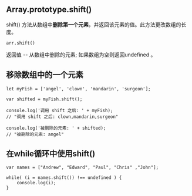 ## Array.prototype.shift()

shift() 方法从数组中**删除第一个元素**，并返回该元素的值。此方法更改数组的长度。

```
arr.shift()
```

返回值  -- 从数组中删除的元素; 如果数组为空则返回undefined 。 


## 移除数组中的一个元素

```
let myFish = ['angel', 'clown', 'mandarin', 'surgeon'];

var shifted = myFish.shift(); 

console.log('调用 shift 之后: ' + myFish); 
// "调用 shift 之后: clown,mandarin,surgeon" 

console.log('被删除的元素: ' + shifted); 
// "被删除的元素: angel"
```

## 在while循环中使用shift()

```
var names = ["Andrew", "Edward", "Paul", "Chris" ,"John"];

while( (i = names.shift()) !== undefined ) {
    console.log(i);
}
```